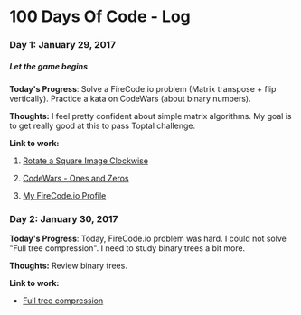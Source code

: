# 100 Days Of Code - Log

### Day 1: January 29, 2017
##### Let the game begins

**Today's Progress**: Solve a FireCode.io problem (Matrix transpose + flip vertically). Practice a kata on CodeWars (about binary numbers).

**Thoughts:** I feel pretty confident about simple matrix algorithms. My goal is to get really good at this to pass Toptal challenge.

**Link to work:** 

1. [Rotate a Square Image Clockwise](https://www.firecode.io/pages/explore/38383)

2. [CodeWars - Ones and Zeros](https://www.codewars.com/kata/578553c3a1b8d5c40300037c)

3. [My FireCode.io Profile](https://www.firecode.io/pages/profile/2992)

### Day 2: January 30, 2017

**Today's Progress**: Today, FireCode.io problem was hard. I could not solve "Full tree compression". I need to study binary trees a bit more.

**Thoughts:** Review binary trees.

**Link to work:** 

* [Full tree compression](https://www.firecode.io/pages/explore/38596)
